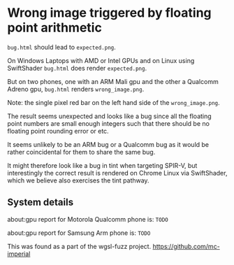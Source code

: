 # Wrong image triggered by floating point arithmetic

`bug.html` should lead to `expected.png`.

On Windows Laptops with AMD or Intel GPUs and on Linux using SwiftShader `bug.html` does render `expected.png`.

But on two phones, one with an ARM Mali gpu and the other a Qualcomm Adreno gpu, `bug.html` renders `wrong_image.png`.

Note: the single pixel red bar on the left hand side of the `wrong_image.png`.

The result seems unexpected and looks like a bug since all the floating point numbers are small enough integers such that there should be no floating point rounding error or etc.

It seems unlikely to be an ARM bug or a Qualcomm bug as it would be rather coincidental for them to share the same bug.

It might therefore look like a bug in tint when targeting SPIR-V, but interestingly the correct result is rendered on Chrome Linux via SwiftShader, which we believe also exercises the tint pathway.

## System details

about:gpu report for Motorola Qualcomm phone is: `TODO`

about:gpu report for Samsung Arm phone is: `TODO`

This was found as a part of the wgsl-fuzz project.
https://github.com/mc-imperial
